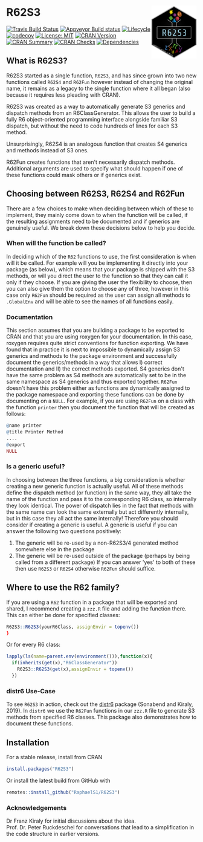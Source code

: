 # R62S3 <img src="man/figures/logo.png" align="right" alt="" width="120" />

[![Travis Build Status](https://travis-ci.com/RaphaelS1/R62S3.svg?branch=master)](https://travis-ci.com/RaphaelS1/R62S3)
[![Appveyor Build status](https://ci.appveyor.com/api/projects/status/olstl9l368ofl5el?svg=true)](https://ci.appveyor.com/project/RaphaelS1/r62s3)
[![Lifecycle](https://img.shields.io/badge/lifecycle-stable-brightgreen.svg)](https://img.shields.io/badge/lifecycle-stable-brightgreen.svg)
[![codecov](https://codecov.io/gh/RaphaelS1/R62S3/branch/master/graph/badge.svg)](https://codecov.io/gh/RaphaelS1/R62S3/branch/master/graph/badge.svg)
[![License: MIT](https://img.shields.io/badge/License-MIT-yellow.svg)](https://opensource.org/licenses/MIT)
[![CRAN Version](http://www.r-pkg.org/badges/version-ago/R62S3)](http://www.r-pkg.org/badges/version/R62S3)
[![CRAN Summary](http://cranlogs.r-pkg.org/badges/grand-total/R62S3)](http://cranlogs.r-pkg.org/badges/grand-total/R62S3)
[![CRAN Checks](https://cranchecks.info/badges/summary/R62S3)](https://cran.r-project.org/web/checks/check_results_R62S3.html)
[![Dependencies](https://tinyverse.netlify.com/badge/R62S3)](https://CRAN.R-project.org/package=R62S3)

## What is R62S3?

R62S3 started as a single function, `R62S3`, and has since grown into two new functions called `R62S4` and `R62Fun` however instead of changing the original name, it remains as a legacy to the single function where it all began (also because it requires less pleading with CRAN).

R62S3 was created as a way to automatically generate S3 generics and dispatch methods from an R6ClassGenerator. This allows the user to build a fully R6 object-oriented programming interface alongside familiar S3 dispatch, but without the need to code hundreds of lines for each S3 method.

Unsurprisingly, R62S4 is an analogous function that creates S4 generics and methods instead of S3 ones.

R62Fun creates functions that aren't necessarily dispatch methods. Additional arguments are used to specify what should happen if one of these functions could mask others or if generics exist.

## Choosing between R62S3, R62S4 and R62Fun

There are a few choices to make when deciding between which of these to implement, they mainly come down to when the function will be called, if the resulting assignments need to be documented and if generics are genuinely useful. We break down these decisions below to help you decide.

### When will the function be called?

In deciding which of the `R62` functions to use, the first consideration is when will it be called. For example will you be implementing it directly into your package (as below), which means that your package is shipped with the S3 methods, or will you direct the user to the function so that they can call it only if they choose. If you are giving the user the flexibility to choose, then you can also give them the option to choose any of three, however in this case only `R62Fun` should be required as the user can assign all methods to `.GlobalEnv` and will be able to see the names of all functions easily.

### Documentation

This section assumes that you are building a package to be exported to CRAN and that you are using roxygen for your documentation. In this case, roxygen requires quite strict conventions for function exporting. We have found that in practice it is next to impossible to dynamically assign S3 generics and methods to the package environment and successfully document the generics/methods in a way that allows I) correct documentation and II) the correct methods exported. S4 generics don't have the same problem as S4 methods are automatically set to be in the same namespace as S4 generics and thus exported together. `R62Fun` doesn't have this problem either as functions are dynamically assigned to the package namespace and exporting these functions can be done by documenting on a `NULL`. For example, if you are using `R62Fun` on a class with the function `printer` then you document the function that will be created as follows:

````R
@name printer
@title Printer Method
....
@export
NULL
````

### Is a generic useful?

In choosing between the three functions, a big consideration is whether creating a new generic function is actually useful. All of these methods define the dispatch method (or function) in the same way, they all take the name of the function and pass it to the corresponding R6 class, so internally they look identical. The power of dispatch lies in the fact that methods with the same name can look the same externally but act differently internally, but in this case they all act the same internally! Therefore you should consider if creating a generic is useful. A generic is useful if you can answer the following two questions positively:
1. The generic will be re-used by a non-R62S3/4 generated method somewhere else in the package
1. The generic will be re-used outside of the package (perhaps by being called from a different package)
If you can answer 'yes' to both of these then use `R62S3` or `R62S4` otherwise `R62Fun` should suffice.

## Where to use the R62 family?

If you are using a `R62` function in a package that will be exported and shared, I recommend creating a `zzz.R` file and adding the function there. This can either be done for specified classes:
````R
R62S3::R62S3(yourR6Class, assignEnvir = topenv())
}
````

Or for every R6 class:

````R
lapply(ls(name=parent.env(environment())),function(x){
  if(inherits(get(x),"R6ClassGenerator"))
    R62S3::R62S3(get(x),assignEnvir = topenv())
  })
````

### distr6 Use-Case

To see `R62S3` in action, check out the [distr6](https://cran.r-project.org/web/packages/distr6/index.html) package (Sonabend and Kiraly, 2019). In `distr6` we use the `R62Fun` functions in our `zzz.R` file to generate S3 methods from specified R6 classes. This package also demonstrates how to document these functions.

## Installation

For a stable release, install from CRAN
````R
install.packages("R62S3")
````

Or install the latest build from GitHub with

````R
remotes::install_github("RaphaelS1/R62S3")
````

### Acknowledgements
Dr Franz Kiraly for initial discussions about the idea. <br>
Prof. Dr. Peter Ruckdeschel for conversations that lead to a simplification in the code structure in earlier versions.
